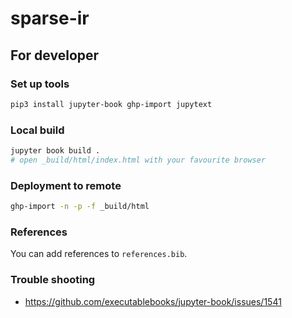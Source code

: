 # sparse-ir


## For developer
### Set up tools

```bash
pip3 install jupyter-book ghp-import jupytext
```

### Local build

```bash
jupyter book build .
# open _build/html/index.html with your favourite browser
```

### Deployment to remote

```bash
ghp-import -n -p -f _build/html
```

### References
You can add references to `references.bib`.

### Trouble shooting

* https://github.com/executablebooks/jupyter-book/issues/1541